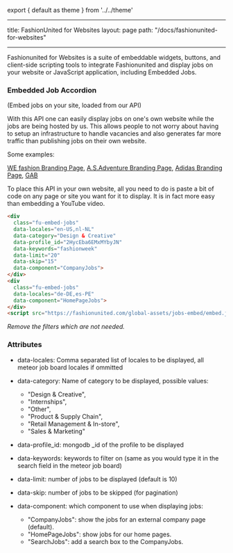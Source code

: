 export { default as theme } from '../../theme'

---

title: FashionUnited for Websites
layout: page
path: "/docs/fashionunited-for-websites"

---

Fashionunited for Websites is a suite of embeddable widgets, buttons, and client-side scripting tools to integrate Fashionunited and display jobs on your website or JavaScript application, including Embedded Jobs.

### Embedded Job Accordion

(Embed jobs on your site, loaded from our API)

With this API one can easily display jobs on one's own website while the jobs are being hosted by us. This allows people to not worry about having to setup an infrastructure to handle vacancies and also generates far more traffic than publishing jobs on their own website.

Some examples:

[WE fashion Branding Page](https://fashionunited.nl/wefashion-vacatures), [A.S.Adventure Branding Page](https://fashionunited.be/asadventure-vacatures), [Adidas Branding Page](https://fashionunited.de/adidas-jobs), [GAB](http://www.gab.eu/jobs/)

To place this API in your own website, all you need to do is paste a bit of code on any page or site you want for it to display. It is in fact more easy than embedding a YouTube video.

```html
<div
  class="fu-embed-jobs"
  data-locales="en-US,nl-NL"
  data-category="Design & Creative"
  data-profile_id="2HycEba6EMxMYbyJN"
  data-keywords="fashionweek"
  data-limit="20"
  data-skip="15"
  data-component="CompanyJobs">
</div>
<div
  class="fu-embed-jobs"
  data-locales="de-DE,es-PE"
  data-component="HomePageJobs">
</div>
<script src="https://fashionunited.com/global-assets/jobs-embed/embed.js" async></script>
```

_Remove the filters which are not needed._

### Attributes

- data-locales: Comma separated list of locales to be displayed, all meteor job board locales if ommitted

- data-category: Name of category to be displayed, possible values:

  - "Design & Creative",
  - "Internships",
  - "Other",
  - "Product & Supply Chain",
  - "Retail Management & In-store",
  - "Sales & Marketing"

- data-profile_id: mongodb \_id of the profile to be displayed

- data-keywords: keywords to filter on (same as you would type it in the search field in the meteor job board)

- data-limit: number of jobs to be displayed (default is 10)

- data-skip: number of jobs to be skipped (for pagination)

- data-component: which component to use when displaying jobs:
  - "CompanyJobs": show the jobs for an external company page (default).
  - "HomePageJobs": show jobs for our home pages.
  - "SearchJobs": add a search box to the CompanyJobs.
